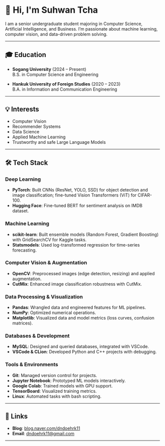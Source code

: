 # 👋 Hi, I'm Suhwan Tcha

I am a senior undergraduate student majoring in Computer Science, Artificial Intelligence, and Business. I’m passionate about machine learning, computer vision, and data-driven problem solving.

---

## 🎓 Education

- **Sogang University** (2024 – Present)  
  B.S. in Computer Science and Engineering

- **Hankuk University of Foreign Studies** (2020 – 2023)  
  B.A. in Information and Communication Engineering

---

## 💡 Interests

- Computer Vision
- Recommender Systems
- Data Science
- Applied Machine Learning
- Trustworthy and safe Large Language Models 
---

## 🛠 Tech Stack

### Deep Learning
- **PyTorch**: Built CNNs (ResNet, YOLO, SSD) for object detection and image classification; fine-tuned Vision Transformers (ViT) for CIFAR-100.
- **Hugging Face**: Fine-tuned BERT for sentiment analysis on IMDB dataset.

### Machine Learning
- **scikit-learn**: Built ensemble models (Random Forest, Gradient Boosting) with GridSearchCV for Kaggle tasks.
- **Statsmodels**: Used log-transformed regression for time-series forecasting.

### Computer Vision & Augmentation
- **OpenCV**: Preprocessed images (edge detection, resizing) and applied augmentation.
- **CutMix**: Enhanced image classification robustness with CutMix.

### Data Processing & Visualization
- **Pandas**: Wrangled data and engineered features for ML pipelines.
- **NumPy**: Optimized numerical operations.
- **Matplotlib**: Visualized data and model metrics (loss curves, confusion matrices).

### Databases & Development
- **MySQL**: Designed and queried databases, integrated with VSCode.
- **VSCode & CLion**: Developed Python and C++ projects with debugging.

### Tools & Environments
- **Git**: Managed version control for projects.
- **Jupyter Notebook**: Prototyped ML models interactively.
- **Google Colab**: Trained models with GPU support.
- **TensorBoard**: Visualized training metrics.
- **Linux**: Automated tasks with bash scripting.

---


## 🔗 Links

- **Blog**: [blog.naver.com/dndoehrk11](https://blog.naver.com/dndoehrk11)  
- **Email**: dndoehrk11@gmail.com

---

<!--
Feel free to connect or reach out!
-->
